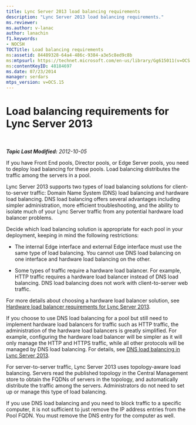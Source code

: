 ```yaml
---
title: Lync Server 2013 load balancing requirements
description: "Lync Server 2013 load balancing requirements."
ms.reviewer: 
ms.author: v-lanac
author: lanachin
f1.keywords:
- NOCSH
TOCTitle: Load balancing requirements
ms:assetid: 84489328-64a4-486c-9384-a3e5c8ed9c8b
ms:mtpsurl: https://technet.microsoft.com/en-us/library/Gg615011(v=OCS.15)
ms:contentKeyID: 48184697
ms.date: 07/23/2014
manager: serdars
mtps_version: v=OCS.15
---
```


# Load balancing requirements for Lync Server 2013

<div data-xmlns="http://www.w3.org/1999/xhtml">

<div class="topic" data-xmlns="http://www.w3.org/1999/xhtml" data-msxsl="urn:schemas-microsoft-com:xslt" data-cs="https://msdn.microsoft.com/">

<div data-asp="https://msdn2.microsoft.com/asp">



</div>

<div id="mainSection">

<div id="mainBody">

<span> </span>

_**Topic Last Modified:** 2012-10-05_

If you have Front End pools, Director pools, or Edge Server pools, you need to deploy load balancing for these pools. Load balancing distributes the traffic among the servers in a pool.

Lync Server 2013 supports two types of load balancing solutions for client-to-server traffic: Domain Name System (DNS) load balancing and hardware load balancing. DNS load balancing offers several advantages including simpler administration, more efficient troubleshooting, and the ability to isolate much of your Lync Server traffic from any potential hardware load balancer problems.

Decide which load balancing solution is appropriate for each pool in your deployment, keeping in mind the following restrictions:

  - The internal Edge interface and external Edge interface must use the same type of load balancing. You cannot use DNS load balancing on one interface and hardware load balancing on the other.

  - Some types of traffic require a hardware load balancer. For example, HTTP traffic requires a hardware load balancer instead of DNS load balancing. DNS load balancing does not work with client-to-server web traffic.

For more details about choosing a hardware load balancer solution, see [Hardware load balancer requirements for Lync Server 2013](lync-server-2013-hardware-load-balancer-requirements.md).

If you choose to use DNS load balancing for a pool but still need to implement hardware load balancers for traffic such as HTTP traffic, the administration of the hardware load balancers is greatly simplified. For example, configuring the hardware load balancer will be simpler as it will only manage the HTTP and HTTPS traffic, while all other protocols will be managed by DNS load balancing. For details, see [DNS load balancing in Lync Server 2013](lync-server-2013-dns-load-balancing.md).

For server-to-server traffic, Lync Server 2013 uses topology-aware load balancing. Servers read the published topology in the Central Management store to obtain the FQDNs of servers in the topology, and automatically distribute the traffic among the servers. Administrators do not need to set up or manage this type of load balancing.

If you use DNS load balancing and you need to block traffic to a specific computer, it is not sufficient to just remove the IP address entries from the Pool FQDN. You must remove the DNS entry for the computer as well.

</div>

<span> </span>

</div>

</div>

</div>

